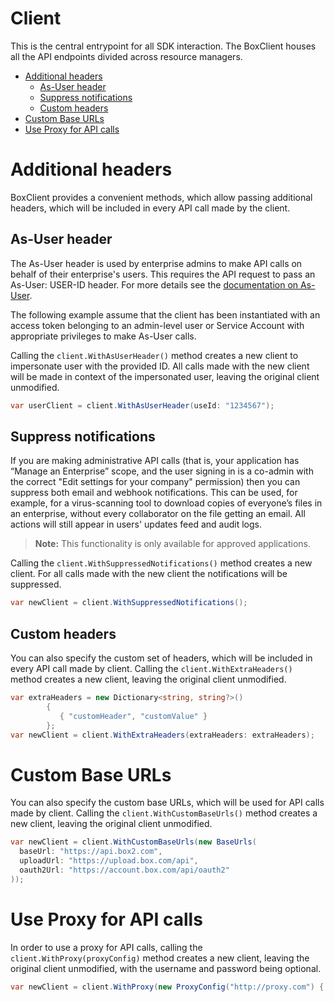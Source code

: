 # Client

This is the central entrypoint for all SDK interaction. The BoxClient houses all the API endpoints
divided across resource managers.

<!-- START doctoc generated TOC please keep comment here to allow auto update -->
<!-- DON'T EDIT THIS SECTION, INSTEAD RE-RUN doctoc TO UPDATE -->

- [Additional headers](#additional-headers)
  - [As-User header](#as-user-header)
  - [Suppress notifications](#suppress-notifications)
  - [Custom headers](#custom-headers)
- [Custom Base URLs](#custom-base-urls)
- [Use Proxy for API calls](#use-proxy-for-api-calls)

<!-- END doctoc generated TOC please keep comment here to allow auto update -->

# Additional headers

BoxClient provides a convenient methods, which allow passing additional headers, which will be included
in every API call made by the client.

## As-User header

The As-User header is used by enterprise admins to make API calls on behalf of their enterprise's users.
This requires the API request to pass an As-User: USER-ID header. For more details see the [documentation on As-User](https://developer.box.com/en/guides/authentication/oauth2/as-user/).

The following example assume that the client has been instantiated with an access token belonging to an admin-level user
or Service Account with appropriate privileges to make As-User calls.

Calling the `client.WithAsUserHeader()` method creates a new client to impersonate user with the provided ID.
All calls made with the new client will be made in context of the impersonated user, leaving the original client unmodified.

<!-- sample x_auth init_with_as_user_header -->

```c#
var userClient = client.WithAsUserHeader(useId: "1234567");
```

## Suppress notifications

If you are making administrative API calls (that is, your application has “Manage an Enterprise”
scope, and the user signing in is a co-admin with the correct "Edit settings for your company"
permission) then you can suppress both email and webhook notifications. This can be used, for
example, for a virus-scanning tool to download copies of everyone’s files in an enterprise,
without every collaborator on the file getting an email. All actions will still appear in users'
updates feed and audit logs.

> **Note:** This functionality is only available for approved applications.

Calling the `client.WithSuppressedNotifications()` method creates a new client.
For all calls made with the new client the notifications will be suppressed.

```c#
var newClient = client.WithSuppressedNotifications();
```

## Custom headers

You can also specify the custom set of headers, which will be included in every API call made by client.
Calling the `client.WithExtraHeaders()` method creates a new client, leaving the original client unmodified.

```c#
var extraHeaders = new Dictionary<string, string?>()
        {
           { "customHeader", "customValue" }
        };
var newClient = client.WithExtraHeaders(extraHeaders: extraHeaders);
```

# Custom Base URLs

You can also specify the custom base URLs, which will be used for API calls made by client.
Calling the `client.WithCustomBaseUrls()` method creates a new client, leaving the original client unmodified.

```c#
var newClient = client.WithCustomBaseUrls(new BaseUrls(
  baseUrl: "https://api.box2.com",
  uploadUrl: "https://upload.box.com/api",
  oauth2Url: "https://account.box.com/api/oauth2"
));
```

# Use Proxy for API calls

In order to use a proxy for API calls, calling the `client.WithProxy(proxyConfig)` method creates a new client, leaving the original client unmodified, with the username and password being optional.

```c#
var newClient = client.WithProxy(new ProxyConfig("http://proxy.com") { Username = "username", Password = "password", Domain = "example" });
```
